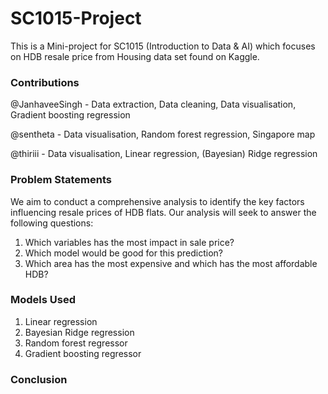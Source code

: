 # SC1015-Project
This is a Mini-project for SC1015 (Introduction to Data & AI) which focuses on HDB resale price from Housing data set found on Kaggle.

### Contributions
@JanhaveeSingh - Data extraction, Data cleaning, Data visualisation, Gradient boosting regression 

@sentheta - Data visualisation, Random forest regression, Singapore map

@thiriii - Data visualisation, Linear regression, (Bayesian) Ridge regression

### Problem Statements
We aim to conduct a comprehensive analysis to identify the key factors influencing resale prices of HDB flats. Our analysis will seek to answer the following questions:
1) Which variables has the most impact in sale price?
2) Which model would be good for this prediction?
3) Which area has the most expensive and which has the most affordable HDB?

### Models Used
1) Linear regression 
2) Bayesian Ridge regression
3) Random forest regressor 
4) Gradient boosting regressor 

### Conclusion
